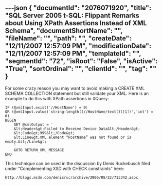 ---json
{
  "documentId": "2076071920",
  "title": "SQL Server 2005 t-SQL: Flippant Remarks about Using XPath Assertions Instead of XML Schema",
  "documentShortName": "",
  "fileName": "",
  "path": "",
  "createDate": "12/11/2007 12:57:09 PM",
  "modificationDate": "12/11/2007 12:57:09 PM",
  "templateId": "",
  "segmentId": "72",
  "isRoot": "False",
  "isActive": "True",
  "sortOrdinal": "",
  "clientId": "",
  "tag": ""
}
---

For some crazy reason you may want to avoid making a CREATE XML SCHEMA COLLECTION statement but still validate your XML. Here is an example to do this with XPath assertions in XQuery:


    IF (@xmlInput.exist('//HostName') = 0)
    OR (@xmlInput.value('string-length((//HostName/text())[1])','int') = 0)
    BEGIN
        SET @xmlOutput = '
        &lt;Header&gt;Failed to Receive Device Data&lt;/Header&gt;
        &lt;Code&gt;999&lt;/Code&gt;
        &lt;Line&gt;XML element “HostName” was not found or is empty.&lt;/Line&gt;
        '
        GOTO RETURN_XML_MESSAGE
    END

This technique can be used in the discussion by Denis Ruckebusch filed under “Complementing XSD with CHECK constraints” here:

    http://blogs.msdn.com/denisruc/archive/2006/08/22/713342.aspx
